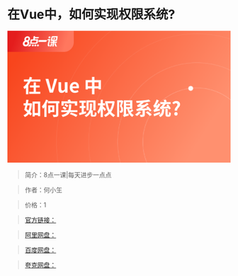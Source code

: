 # 在Vue中，如何实现权限系统?

![img](../../assets/Cgp9HWF7bsSATVGKAAC9Lh3COVI641.png)

> 简介：8点一课|每天进步一点点

> 作者：何小玍

> 价格：1

> [官方链接：]()

> [阿里网盘：]()

> [百度网盘：]()

> [夸克网盘：]()
